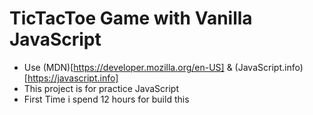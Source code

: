 # TicTacToe Game with Vanilla JavaScript

- Use (MDN)[https://developer.mozilla.org/en-US] & (JavaScript.info)[https://javascript.info]
- This project is for practice JavaScript
- First Time i spend 12 hours for build this
